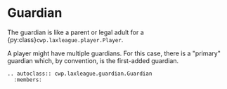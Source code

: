 # Guardian

The guardian is like a parent or legal adult for a {py:class}`cwp.laxleague.player.Player`.

A player might have multiple guardians.
For this case, there is a "primary" guardian which, by convention, is the first-added guardian.


```{eval-rst}
.. autoclass:: cwp.laxleague.guardian.Guardian
  :members:
```
